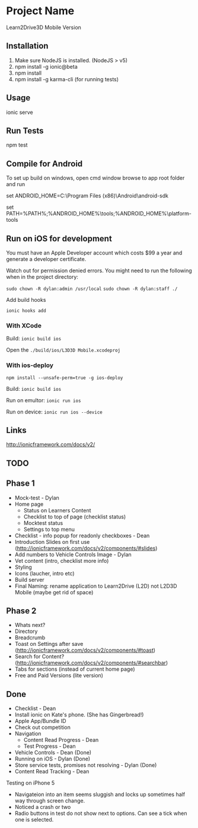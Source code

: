 # Project Name

Learn2Drive3D Mobile Version

## Installation

1. Make sure NodeJS is installed. (NodeJS > v5)
2. npm install -g ionic@beta
3. npm install
4. npm install -g karma-cli (for running tests)

## Usage

ionic serve

## Run Tests

npm test

## Compile for Android

To set up build on windows, open cmd window browse to app root folder and run

set ANDROID_HOME=C:\Program Files (x86)\Android\android-sdk

set PATH=%PATH%;%ANDROID\_HOME%\tools;%ANDROID\_HOME%\platform-tools


## Run on iOS for development

You must have an Apple Developer account which costs $99 a year and generate a developer certificate.

Watch out for permission denied errors. You might need to run the following when in the project directory:
 
 ```sudo chown -R dylan:admin /usr/local```
 ```sudo chown -R dylan:staff ./```

Add build hooks

```ionic hooks add```


### With XCode

Build:
```ionic build ios```

Open the `./build/ios/L3D3D Mobile.xcodeproj`


### With ios-deploy

```npm install --unsafe-perm=true -g ios-deploy```

Build:
```ionic build ios```

Run on emultor:
```ionic run ios```

Run on device:
```ionic run ios --device```





## Links

http://ionicframework.com/docs/v2/


## TODO

Phase 1
-------
- Mock-test - Dylan
- Home page
    - Status on Learners Content
    - Checklist to top of page (checklist status)
    - Mocktest status
    - Settings to top menu
- Checklist - info popup for readonly checkboxes - Dean
- Introduction Slides on first use (http://ionicframework.com/docs/v2/components/#slides)
- Add numbers to Vehicle Controls Image - Dylan 
- Vet content (intro, checklist more info)
- Styling 
- Icons (laucher, intro etc)
- Build server
- Final Naming: rename application to Learn2Drive (L2D) not L2D3D Mobile (maybe get rid of space)


Phase 2
--------
- Whats next?
- Directory
- Breadcrumb
- Toast on Settings after save (http://ionicframework.com/docs/v2/components/#toast)
- Search for Content? (http://ionicframework.com/docs/v2/components/#searchbar)
- Tabs for sections (instead of current home page)
- Free and Paid Versions (lite version)

Done
-------
- Checklist - Dean
- Install ionic on Kate's phone. (She has Gingerbread!)
- Apple App/Bundle ID
- Check out competition
- Navigation 
    - Content Read Progress - Dean 
    - Test Progress - Dean 
- Vehicle Controls - Dean (Done)
- Running on iOS - Dylan (Done)
- Store service tests, promises not resolving - Dylan (Done)
- Content Read Tracking - Dean

Testing on iPhone 5
- Navigateion into an item seems sluggish and locks up sometimes half way through screen change.
- Noticed a crash or two
- Radio buttons in test do not show next to options. Can see a tick when one is selected.
